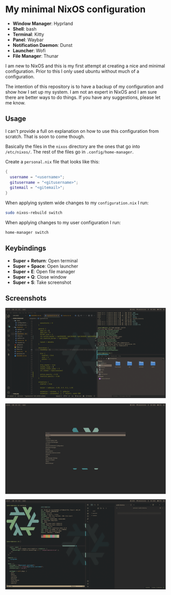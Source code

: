 # My minimal NixOS configuration

- **Window Manager**: Hyprland
- **Shell**: bash
- **Terminal**: Kitty
- **Panel**: Waybar
- **Notification Daemon**: Dunst
- **Launcher**: Wofi
- **File Manager**: Thunar

I am new to NixOS and this is my first attempt at creating a nice and minimal configuration. Prior to this I only used ubuntu without much of a configuration.

The intention of this repository is to have a backup of my configuration and show how I set up my system. I am not an expert in NixOS and I am sure there are better ways to do things. If you have any suggestions, please let me know. 

## Usage

I can't provide a full on explanation on how to use this configuration from scratch. That is soon to come though. 

Basically the files in the `nixos` directory are the ones that go into `/etc/nixos/`. The rest of the files go in `.config/home-manager`.

Create a `personal.nix` file that looks like this:

```nix
{
  username = "<username>";
  gitusername = "<gitusername>";
  gitemail = "<gitemail>";
}
```

When applying system wide changes to my `configuration.nix` I run:

```bash
sudo nixos-rebuild switch
```

When applying changes to my user configuration I run:

```bash
home-manager switch
```

## Keybindings

- **Super + Return**: Open terminal
- **Super + Space**: Open launcher
- **Super + E**: Open file manager
- **Super + Q**: Close window
- **Super + S**: Take screenshot

## Screenshots

![Image](./screenshots/first.png)

![Image](./screenshots/second.png)

![Image](./screenshots/third.png)